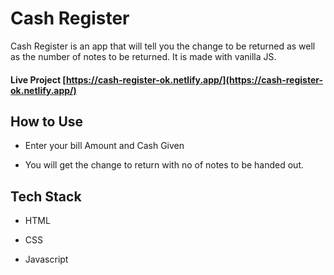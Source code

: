 # Cash Register

Cash Register is an app that will tell you the change to be returned as well as the number of notes to be returned. It is made with vanilla JS.

#### Live Project [https://cash-register-ok.netlify.app/](https://cash-register-ok.netlify.app/)

## How to Use

* Enter your bill Amount and Cash Given

* You will get the change to return with no of notes to be handed out.

## Tech Stack

* HTML

* CSS

* Javascript